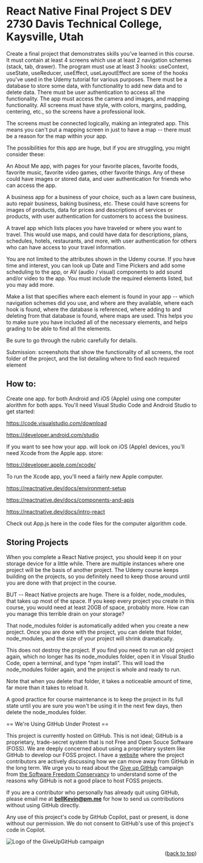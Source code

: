 <a name="readme-top"></a>

# React Native Final Project S DEV 2730 Davis Technical College, Kaysville, Utah

Create a final project that demonstrates skills you've learned in this course. It must contain at least 4 screens which use at least 2 navigation schemes (stack, tab, drawer). The program must use at least 3 hooks: useContext, useState, useReducer, useEffect, useLayoutEffect are some of the hooks you've used in the Udemy tutorial for various purposes. There must be a database to store some data, with functionality to add new data and to delete data. There must be user authentication to access all the functionality. The app must access the camera and images, and mapping functionality. All screens must have style, with colors, margins, padding, centering, etc., so the screens have a professional look.

The screens must be connected logically, making an integrated app. This means you can't put a mapping screen in just to have a map -- there must be a reason for the map within your app.

The possibilities for this app are huge, but if you are struggling, you might consider these:

An About Me app, with pages for your favorite places, favorite foods, favorite music, favorite video games, other favorite things. Any of these could have images or stored data, and user authentication for friends who can access the app.

A business app for a business of your choice, such as a lawn care business, auto repair business, baking business, etc. These could have screens for images of products, data for prices and descriptions of services or products, with user authentication for customers to access the business.

A travel app which lists places you have traveled or where you want to travel. This would use maps, and could have data for descriptions, plans, schedules, hotels, restaurants, and more, with user authentication for others who can have access to your travel information.

You are not limited to the attributes shown in the Udemy course. If you have time and interest, you can look up Date and Time Pickers and add some scheduling to the app, or AV (audio / visual) components to add sound and/or video to the app. You must include the required elements listed, but you may add more.

Make a list that specifies where each element is found in your app -- which navigation schemes did you use, and where are they available, where each hook is found, where the database is referenced, where adding to and deleting from that database is found, where maps are used. This helps you to make sure you have included all of the necessary elements, and helps grading to be able to find all the elements.

Be sure to go through the rubric carefully for details.

Submission: screenshots that show the functionality of all screens, the root folder of the project, and the list detailing where to find each required element 

## How to:

Create one app. for both Android and iOS (Apple) using one computer alorithm for both apps. You'll need Visual Studio Code and Android Studio to get started:

https://code.visualstudio.com/download

https://developer.android.com/studio

If you want to see how your app. will look on iOS (Apple) devices, you'll need Xcode from the Apple app. store:

https://developer.apple.com/xcode/

To run the Xcode app, you'll need a fairly new Apple computer.

https://reactnative.dev/docs/environment-setup

https://reactnative.dev/docs/components-and-apis

https://reactnative.dev/docs/intro-react

Check out App.js here in the code files for the computer algorithm code.

## Storing Projects

When you complete a React Native project, you should keep it on your storage device for a little while. There are multiple instances where one project will be the basis of another project. The Udemy course keeps building on the projects, so you definitely need to keep those around until you are done with that project in the course.

BUT -- React Native projects are huge. There is a folder, node_modules, that takes up most of the space. If you keep every project you create in this course, you would need at least 20GB of space, probably more. How can you manage this terrible drain on your storage?

That node_modules folder is automatically added when you create a new project. Once you are done with the project, you can delete that folder, node_modules, and the size of your project will shrink dramatically.

This does not destroy the project. If you find you need to run an old project again, which no longer has its node_modules folder, open it in Visual Studio Code, open a terminal, and type "npm install". This will load the node_modules folder again, and the project is whole and ready to run.

Note that when you delete that folder, it takes a noticeable amount of time, far more than it takes to reload it.

A good practice for course maintenance is to keep the project in its full state until you are sure you won't be using it in the next few days, then delete the node_modules folder.

== We're Using GitHub Under Protest ==

This project is currently hosted on GitHub.  This is not ideal; GitHub is a
proprietary, trade-secret system that is not Free and Open Souce Software
(FOSS).  We are deeply concerned about using a proprietary system like GitHub
to develop our FOSS project. I have a [website](https://bellKevin.me) where the
project contributors are actively discussing how we can move away from GitHub
in the long term.  We urge you to read about the [Give up GitHub](https://GiveUpGitHub.org) campaign 
from [the Software Freedom Conservancy](https://sfconservancy.org) to understand some of the reasons why GitHub is not 
a good place to host FOSS projects.

If you are a contributor who personally has already quit using GitHub, please
email me at **bellKevin@pm.me** for how to send us contributions without
using GitHub directly.

Any use of this project's code by GitHub Copilot, past or present, is done
without our permission.  We do not consent to GitHub's use of this project's
code in Copilot.

![Logo of the GiveUpGitHub campaign](https://sfconservancy.org/img/GiveUpGitHub.png)

<p align="right">(<a href="#readme-top">back to top</a>)</p>
